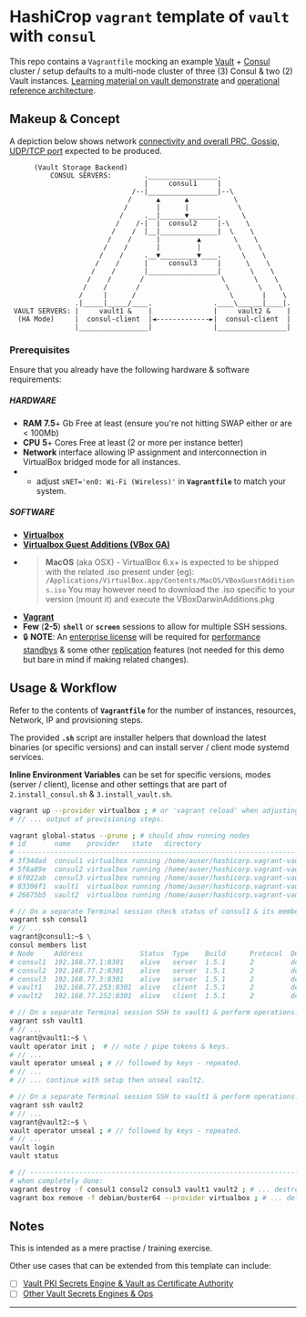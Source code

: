 # HashiCrop `vagrant` template of **`vault`** with **`consul`**
This repo contains a `Vagrantfile` mocking an example [Vault](https://www.vaultproject.io/) + [Consul](https://www.consul.io/) cluster / setup defaults to a multi-node cluster of three (3) Consul & two (2) Vault instances. [Learning material on vault demonstrate](https://learn.hashicorp.com/vault/day-one/ops-vault-ha-consul) and 
[operational  reference architecture](https://learn.hashicorp.com/vault/operations/ops-reference-architecture).


## Makeup & Concept
A depiction below shows network [connectivity and overall PRC, Gossip, UDP/TCP port](https://learn.hashicorp.com/vault/operations/ops-reference-architecture#network-connectivity-details) expected to be produced.

```                      
      (Vault Storage Backend)                      
          CONSUL SERVERS:        ._________________.
                                 |     consul1     |
                              /--|_________________|--\
                             /      ▲      ▲           \
                            /       |      |            \
                           /     .__|______▼_______.     \
                          /    /-|  |  consul2     |-\    \
                         /    /  |__|______________|  \    \
                        /    /      |         ▲        \    \
                       /    /       |         |         \    \
                      /    /     .__▼_________▼____.     \    \
                     /    /      |     consul3     |      \    \
                    /    /       |_________________|       \    \
                   /    /       /                   \       \    \
                  /    /       /                     \       \    \
                 /     |      /                       \       |    \
                .|_____|_____/____.               .____\______|____|.
 VAULT SERVERS: |     vault1 &    |               |     vault2 &    |
  (HA Mode)     |  consul-client  |◄-------------►|  consul-client  |
                |_________________|               |_________________|
```


### Prerequisites
Ensure that you already have the following hardware & software requirements:
 
##### HARDWARE
 - **RAM** **7.5**+ Gb Free at least (ensure you're not hitting SWAP either or are < 100Mb)
 - **CPU** **5**+ Cores Free at least (2 or more per instance better)
 - **Network** interface allowing IP assignment and interconnection in VirtualBox bridged mode for all instances.
 - - adjust `sNET='en0: Wi-Fi (Wireless)'` in **`Vagrantfile`** to match your system.

##### SOFTWARE
 - [**Virtualbox**](https://www.virtualbox.org/)
 - [**Virtualbox Guest Additions (VBox GA)**](https://download.virtualbox.org/virtualbox/)
 - > **MacOS** (aka OSX) - VirtualBox 6.x+ is expected to be shipped with the related .iso present under (eg):
 `/Applications/VirtualBox.app/Contents/MacOS/VBoxGuestAdditions.iso`
You may however need to download the .iso specific to your version (mount it) and execute the VBoxDarwinAdditions.pkg
 - [**Vagrant**](https://www.vagrantup.com/)
 - **Few** (**2-5**) **`shell`** or **`screen`** sessions to allow for multiple SSH sessions.
 - :lock: **NOTE**: An [enterprise license](https://www.hashicorp.com/products/vault/pricing/) will be required for [performance standbys](https://www.vaultproject.io/docs/enterprise/performance-standby/) & some other [replication](https://www.vaultproject.io/docs/enterprise/replication/) features (not needed for this demo but bare in mind if making related changes).


## Usage & Workflow
Refer to the contents of **`Vagrantfile`** for the number of instances, resources, Network, IP and provisioning steps.

The provided **`.sh`** script are installer helpers that download the latest binaries (or specific versions) and can install server / client mode systemd services.

**Inline Environment Variables** can be set for specific versions, modes (server / client), license and other settings that are part of `2.install_consul.sh` & `3.install_vault.sh`.

```bash
vagrant up --provider virtualbox ; # or 'vagrant reload' when adjusting Vagrantfile.
# // ... output of provisioning steps.

vagrant global-status --prune ; # should show running nodes
# id       name    provider   state   directory
# ------------------------------------------------------------------------------
# 3f34dad  consul1 virtualbox running /home/auser/hashicorp.vagrant-vault-consul
# 5f6a89e  consul2 virtualbox running /home/auser/hashicorp.vagrant-vault-consul
# 6f022ab  consul3 virtualbox running /home/auser/hashicorp.vagrant-vault-consul
# 83306f1  vault1  virtualbox running /home/auser/hashicorp.vagrant-vault-consul
# 26675b5  vault2  virtualbox running /home/auser/hashicorp.vagrant-vault-consul

# // On a separate Terminal session check status of consul1 & its members.
vagrant ssh consul1
# // ...
vagrant@consul1:~$ \
consul members list
# Node     Address              Status  Type    Build      Protocol  DC   Segment
# consul1  192.168.77.1:8301    alive   server  1.5.1      2         dc1  <all>
# consul2  192.168.77.2:8301    alive   server  1.5.1      2         dc1  <all>
# consul3  192.168.77.3:8301    alive   server  1.5.1      2         dc1  <all>
# vault1   192.168.77.253:8301  alive   client  1.5.1      2         dc1  <default>
# vault2   192.168.77.252:8301  alive   client  1.5.1      2         dc1  <default>

# // On a separate Terminal session SSH to vault1 & perform operations.
vagrant ssh vault1
# // ...
vagrant@vault1:~$ \
vault operator init ;  # // note / pipe tokens & keys.
# // ...
vault operator unseal ; # // followed by keys - repeated.
# // ...
# // ... continue with setup then unseal vault2.

# // On a separate Terminal session SSH to vault1 & perform operations.
vagrant ssh vault2
# // ...
vagrant@vault2:~$ \
vault operator unseal ; # // followed by keys - repeated.
# // ...
vault login
vault status

# // ---------------------------------------------------------------------------
# when completely done:
vagrant destroy -f consul1 consul2 consul3 vault1 vault2 ; # ... destroy al
vagrant box remove -f debian/buster64 --provider virtualbox ; # ... delete box images
```


## Notes
This is intended as a mere practise / training exercise.

Other use cases that can be extended from this template can include:
 - [ ] [Vault PKI Secrets Engine & Vault as Certificate Authority](https://learn.hashicorp.com/vault/secrets-management/sm-pki-engine)
 - [ ] [Other Vault Secrets Engines & Ops](https://learn.hashicorp.com/vault?track=operations#operations)

------
